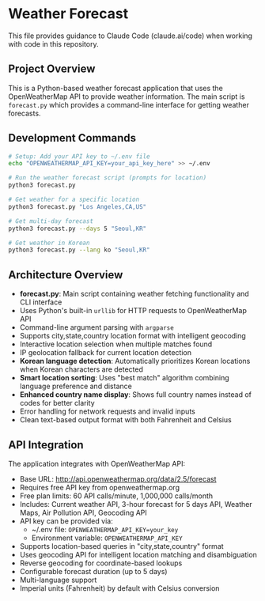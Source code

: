 # Weather Forecast

This file provides guidance to Claude Code (claude.ai/code) when working with code in this repository.

## Project Overview

This is a Python-based weather forecast application that uses the OpenWeatherMap API to provide weather information. The main script is `forecast.py` which provides a command-line interface for getting weather forecasts.

## Development Commands

```bash
# Setup: Add your API key to ~/.env file
echo "OPENWEATHERMAP_API_KEY=your_api_key_here" >> ~/.env

# Run the weather forecast script (prompts for location)
python3 forecast.py

# Get weather for a specific location
python3 forecast.py "Los Angeles,CA,US"

# Get multi-day forecast
python3 forecast.py --days 5 "Seoul,KR"

# Get weather in Korean
python3 forecast.py --lang ko "Seoul,KR"
```

## Architecture Overview

- **forecast.py**: Main script containing weather fetching functionality and CLI interface
- Uses Python's built-in `urllib` for HTTP requests to OpenWeatherMap API
- Command-line argument parsing with `argparse`
- Supports city,state,country location format with intelligent geocoding
- Interactive location selection when multiple matches found
- IP geolocation fallback for current location detection
- **Korean language detection**: Automatically prioritizes Korean locations when Korean characters are detected
- **Smart location sorting**: Uses "best match" algorithm combining language preference and distance
- **Enhanced country name display**: Shows full country names instead of codes for better clarity
- Error handling for network requests and invalid inputs
- Clean text-based output format with both Fahrenheit and Celsius

## API Integration

The application integrates with OpenWeatherMap API:
- Base URL: http://api.openweathermap.org/data/2.5/forecast
- Requires free API key from openweathermap.org 
- Free plan limits: 60 API calls/minute, 1,000,000 calls/month
- Includes: Current weather API, 3-hour forecast for 5 days API, Weather Maps, Air Pollution API, Geocoding API
- API key can be provided via:
  - ~/.env file: `OPENWEATHERMAP_API_KEY=your_key`
  - Environment variable: `OPENWEATHERMAP_API_KEY`
- Supports location-based queries in "city,state,country" format
- Uses geocoding API for intelligent location matching and disambiguation
- Reverse geocoding for coordinate-based lookups
- Configurable forecast duration (up to 5 days)
- Multi-language support
- Imperial units (Fahrenheit) by default with Celsius conversion